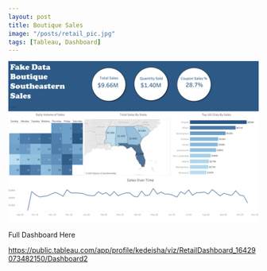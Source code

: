 ```yaml
---
layout: post
title: Boutique Sales
image: "/posts/retail_pic.jpg"
tags: [Tableau, Dashboard]
---
```



![alt text](/img/posts/Fake_1.png "Boutiqe Sales")

Full Dashboard Here

https://public.tableau.com/app/profile/kedeisha/viz/RetailDashboard_16429073482150/Dashboard2


